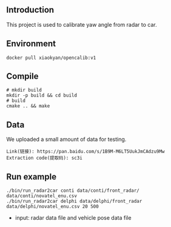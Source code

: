 ## Introduction
This project is used to calibrate yaw angle from radar to car.
## Environment
```shell
docker pull xiaokyan/opencalib:v1
```
## Compile
```shell
# mkdir build
mkdir -p build && cd build
# build
cmake .. && make
```
## Data
We uploaded a small amount of data for testing.
```
Link(链接): https://pan.baidu.com/s/1B9M-M6LT5UukJmCAdzu9Mw
Extraction code(提取码): sc3i 
```
## Run example
```shell
./bin/run_radar2car conti data/conti/front_radar/ data/conti/novatel_enu.csv
./bin/run_radar2car delphi data/delphi/front_radar data/delphi/novatel_enu.csv 20 500
```
- input: radar data file and vehicle pose data file


